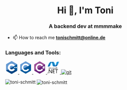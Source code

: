 <h1 align="center">Hi 👋, I'm Toni</h1>
<h3 align="center">A backend dev at mmmmake</h3>

- 📫 How to reach me **tonischmitt@online.de**


<h3 align="left">Languages and Tools:</h3>
<p align="left"> 
  <a href="https://cppreference.com/" target="_blank">
    <img src="https://raw.githubusercontent.com/devicons/devicon/master/icons/cplusplus/cplusplus-original.svg" alt="cplusplus" width="40" height="40/>
  </a>
  <a href="https://www.cprogramming.com/" target="_blank"> 
    <img src="https://raw.githubusercontent.com/devicons/devicon/master/icons/c/c-original.svg" alt="c" width="40" height="40"/> 
  </a> 
  <a href="https://www.w3schools.com/cs/" target="_blank"> 
    <img src="https://raw.githubusercontent.com/devicons/devicon/master/icons/csharp/csharp-original.svg" alt="csharp" width="40" height="40"/> 
  </a> 
  <a href="https://dotnet.microsoft.com/" target="_blank"> 
    <img src="https://raw.githubusercontent.com/devicons/devicon/master/icons/dot-net/dot-net-original-wordmark.svg" alt="dotnet" width="40" height="40"/> 
  </a> 
  <a href="https://git-scm.com/" target="_blank"> 
    <img src="https://www.vectorlogo.zone/logos/git-scm/git-scm-icon.svg" alt="git" width="40" height="40"/> 
  </a> 
</p>

<p><img align="left" src="https://github-readme-stats-git-masterrstaa-rickstaa.vercel.app/api/top-langs?username=toni-schmitt&show_icons=true&theme=dark&locale=en&layout=compact" alt="toni-schmitt" /></p>

<p>&nbsp;<img align="center" src="https://github-readme-stats-git-masterrstaa-rickstaa.vercel.app/api?username=toni-schmitt&show_icons=true&theme=dark&locale=en" alt="toni-schmitt" /></p>

